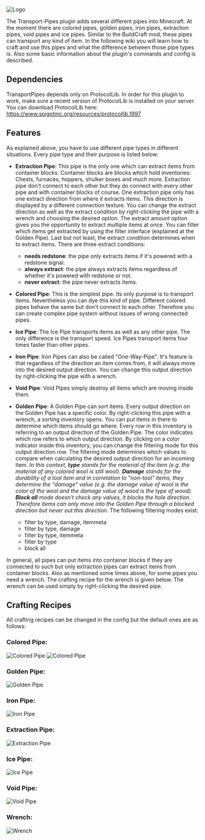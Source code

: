 ![Logo](https://img2.picload.org/image/riwprwgr/logo.png)

The Transport-Pipes plugin adds several different pipes into Minecraft. At the moment there are colored pipes, golden pipes, iron pipes, extraction pipes, void pipes and ice pipes. Similar to the BuildCraft mod, these pipes can transport any kind of item. In the following wiki you will learn how to craft and use this pipes and what the difference between those pipe types is. Also some basic information about the plugin's commands and config is described.

## Dependencies
TransportPipes depends only on ProtocolLib. In order for this plugin to work, make sure a recent version of ProtocolLib is installed on your server. You can download ProtocolLib here: <https://www.spigotmc.org/resources/protocollib.1997>

## Features
As explained above, you have to use different pipe types in different situations. Every pipe type and their purpose is listed below:
* **Extraction Pipe**: This pipe is the only one which can extract items from container blocks. Container blocks are blocks which hold inventories: Chests, furnaces, hoppers, shulker boxes and much more. Extraction pipe don't connect to each other but they do connect with every other pipe and with container blocks of course. One extraction pipe only has one extract direction from where it extracts items. This direction is displayed by a different connection texture.
You can change the extract direction as well as the extract condition by right-clicking the pipe with a wrench and choosing the desired option. The extract amount option gives you the opportunity to extract multiple items at once. You can filter which items get extracted by using the filter interface (explained at the Golden Pipe). Last but not least, the extract condition determines when to extract items. There are three extract conditions:
    * **needs redstone**: the pipe only extracts items if it's powered with a redstone signal.
    * **always extract**: the pipe always extracts items regardless of whether it's powered with redstone or not.
    * **never extract**: the pipe never extracts items.
* **Colored Pipe**: This is the simplest pipe. Its only purpose is to transport items. Nevertheless you can dye this kind of pipe. Different colored pipes behave the same but don't connect to each other. Therefore you can create complex pipe system without issues of wrong connected pipes.
* **Ice Pipe**: The Ice Pipe transports items as well as any other pipe. The only difference is the transport speed. Ice Pipes transport items four times faster than other pipes.
* **Iron Pipe**: Iron Pipes can also be called "One-Way-Pipe". It's feature is that regardless of the direction an item comes from, it will always move into the desired output direction. You can change this output direction by right-clicking the pipe with a wrench.
* **Void Pipe**: Void Pipes simply destroy all items which are moving inside them.
* **Golden Pipe**: A Golden Pipe can sort items. Every output direction on the Golden Pipe has a specific color. By right-clicking this pipe with a wrench, a sorting inventory opens. You can put items in there to determine which items should go where. Every row in this inventory is referring to an output direction of the Golden Pipe. The color indicates which row refers to which output direction. By clicking on a color indicator inside this inventory, you can change the filtering mode for this output direction row. The filtering mode determines which values to compare when calculating the desired output direction for an incoming item.
_In this context, **type** stands for the material of the item (e.g. the material of any colored wool is still wool). **Damage** stands for the durability of a tool item and in correlation to "non-tool" items, they determine the "damage" value (e.g. the damage value of wool is the color of the wool and the damage value of wood is the type of wood). **Block all** mode doesn't check any values, it blocks the hole direction. Therefore items can only move into the Golden Pipe through a blocked direction but never out this direction_. The following filtering modes exist:
  
    * filter by type, damage, itemmeta
    * filter by type, damage
    * filter by type, itemmeta
    * filter by type
    * block all

In general, all pipes can put items into container blocks if they are connected to such but only extraction pipes can extract items from container blocks. Also as mentioned some times above, for some pipes you need a wrench. The crafting recipe for the wrench is given below. The wrench can be used simply by right-clicking the desired pipe.

## Crafting Recipes
All crafting recipes can be changed in the config but the default ones are as follows:

### Colored Pipe:
![Colored Pipe](https://img2.picload.org/image/rwrlwwdi/coloredpipe.png)
![Colored PIpe](https://img2.picload.org/image/rwrlwwra/coloredpipes.gif)

### Golden Pipe:
![Golden Pipe](https://img2.picload.org/image/rwrlwwri/goldenpipe.png)

### Iron Pipe:
![Iron Pipe](https://img2.picload.org/image/rwrlwwdr/ironpipe.png)

### Extraction Pipe:
![Extraction Pipe](https://img2.picload.org/image/rwrlwwrl/extractionpipe.png)

### Ice Pipe:
![Ice Pipe](https://img2.picload.org/image/rwrlwwrw/icepipe.png)

### Void Pipe:
![Void Pipe](https://img2.picload.org/image/rwrlwwda/voidpipe.png)

### Wrench:
![Wrench](https://img2.picload.org/image/rwrlwwdl/wrench.png)